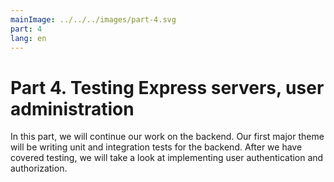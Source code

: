 ```yaml
---
mainImage: ../../../images/part-4.svg
part: 4
lang: en
---
```


# Part 4. Testing Express servers, user administration

In this part, we will continue our work on the backend. Our first major theme will be writing unit and integration tests for the backend. After we have covered testing, we will take a look at implementing user authentication and authorization.
